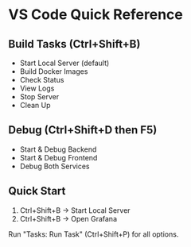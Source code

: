 # VS Code Quick Reference

## Build Tasks (Ctrl+Shift+B)
- Start Local Server (default)
- Build Docker Images
- Check Status
- View Logs
- Stop Server
- Clean Up

## Debug (Ctrl+Shift+D then F5)
- Start & Debug Backend
- Start & Debug Frontend
- Debug Both Services

## Quick Start
1. Ctrl+Shift+B → Start Local Server
2. Ctrl+Shift+B → Open Grafana

Run "Tasks: Run Task" (Ctrl+Shift+P) for all options.
